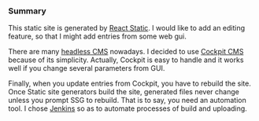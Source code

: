 ### Summary

This static site is generated by [React Static](https://github.com/react-static/react-static).
I would like to add an editing feature, so that I might add entries from some web gui.

There are many [headless CMS](https://headlesscms.org/) nowadays.
I decided to use [Cockpit CMS](https://getcockpit.com/) because of its simplicity.
Actually, Cockpit is easy to handle and it works well if you change several parameters from GUI.

Finally, when you update entries from Cockpit, you have to rebuild the site.
Once Static site generators build the site, generated files never change unless
you prompt SSG to rebuild. That is to say, you need an automation tool.
I chose [Jenkins](https://jenkins.io/) so as to automate processes of build and uploading.
